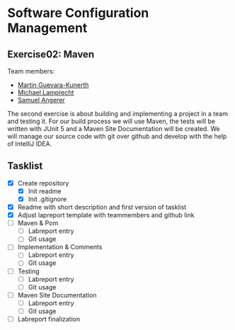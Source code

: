 # Software Configuration Management #

## Exercise02: Maven ###

Team members:
* [Martin Guevara-Kunerth](https://github.com/martin-gk)
* [Michael Lamprecht](https://github.com/lammia07)
* [Samuel Angerer](https://github.com/SamBrix)

The second exercise is about building and implementing a project in a team and testing it. 
For our build process we will use Maven, the tests will be written with JUnit 5 
and a Maven Site Documentation will be created. 
We will manage our source code with git over github and develop with the 
help of IntelliJ IDEA.

## Tasklist ##

- [x] Create repository
  - [x] Init readme
  - [x] Init .gitignore
- [x] Readme with short description and first version of tasklist
- [x] Adjust lapreport template with teammembers and github link
- [ ] Maven & Pom
  - [ ] Labreport entry
  - [ ] Git usage
- [ ] Implementation & Comments
  - [ ] Labreport entry
  - [ ] Git usage
- [ ] Testing
  - [ ] Labreport entry
  - [ ] Git usage
- [ ] Maven Site Documentation
  - [ ] Labreport entry
  - [ ] Git usage
- [ ] Labreport finalization
